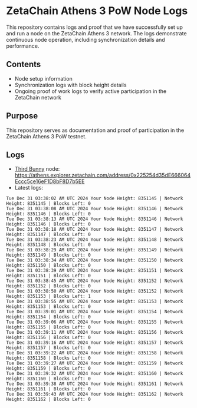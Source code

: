# ZetaChain Athens 3 PoW Node Logs
This repository contains logs and proof that we have successfully set up and run a node on the ZetaChain Athens 3 network. The logs demonstrate continuous node operation, including synchronization details and performance.

## Contents
- Node setup information
- Synchronization logs with block height details
- Ongoing proof of work logs to verify active participation in the ZetaChain network

## Purpose
This repository serves as documentation and proof of participation in the ZetaChain Athens 3 PoW testnet.

## Logs

- [Third Bunny](https://thirdbunny.xyz/) node: https://athens.explorer.zetachain.com/address/0x225254d35dE666064Eccc5ce16eF1D8bF8D7b5EE
- Latest logs:
```
Tue Dec 31 03:38:02 AM UTC 2024 Your Node Height: 8351145 | Network Height: 8351145 | Blocks Left: 0
Tue Dec 31 03:38:08 AM UTC 2024 Your Node Height: 8351146 | Network Height: 8351146 | Blocks Left: 0
Tue Dec 31 03:38:13 AM UTC 2024 Your Node Height: 8351146 | Network Height: 8351146 | Blocks Left: 0
Tue Dec 31 03:38:18 AM UTC 2024 Your Node Height: 8351147 | Network Height: 8351147 | Blocks Left: 0
Tue Dec 31 03:38:23 AM UTC 2024 Your Node Height: 8351148 | Network Height: 8351148 | Blocks Left: 0
Tue Dec 31 03:38:29 AM UTC 2024 Your Node Height: 8351149 | Network Height: 8351149 | Blocks Left: 0
Tue Dec 31 03:38:34 AM UTC 2024 Your Node Height: 8351150 | Network Height: 8351150 | Blocks Left: 0
Tue Dec 31 03:38:39 AM UTC 2024 Your Node Height: 8351151 | Network Height: 8351151 | Blocks Left: 0
Tue Dec 31 03:38:45 AM UTC 2024 Your Node Height: 8351152 | Network Height: 8351152 | Blocks Left: 0
Tue Dec 31 03:38:50 AM UTC 2024 Your Node Height: 8351152 | Network Height: 8351153 | Blocks Left: 1
Tue Dec 31 03:38:55 AM UTC 2024 Your Node Height: 8351153 | Network Height: 8351153 | Blocks Left: 0
Tue Dec 31 03:39:01 AM UTC 2024 Your Node Height: 8351154 | Network Height: 8351154 | Blocks Left: 0
Tue Dec 31 03:39:06 AM UTC 2024 Your Node Height: 8351155 | Network Height: 8351155 | Blocks Left: 0
Tue Dec 31 03:39:11 AM UTC 2024 Your Node Height: 8351156 | Network Height: 8351156 | Blocks Left: 0
Tue Dec 31 03:39:16 AM UTC 2024 Your Node Height: 8351157 | Network Height: 8351157 | Blocks Left: 0
Tue Dec 31 03:39:22 AM UTC 2024 Your Node Height: 8351158 | Network Height: 8351158 | Blocks Left: 0
Tue Dec 31 03:39:27 AM UTC 2024 Your Node Height: 8351159 | Network Height: 8351159 | Blocks Left: 0
Tue Dec 31 03:39:32 AM UTC 2024 Your Node Height: 8351160 | Network Height: 8351160 | Blocks Left: 0
Tue Dec 31 03:39:38 AM UTC 2024 Your Node Height: 8351161 | Network Height: 8351161 | Blocks Left: 0
Tue Dec 31 03:39:43 AM UTC 2024 Your Node Height: 8351162 | Network Height: 8351162 | Blocks Left: 0
```
